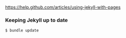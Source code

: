 https://help.github.com/articles/using-jekyll-with-pages

### Keeping Jekyll up to date
```
$ bundle update
```
